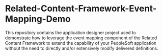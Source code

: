 # Related-Content-Framework-Event-Mapping-Demo
This repository contains the application designer project used to demonstrate how to leverage the event mapping component of the Related Content Framework to extend the capability of your PeopleSoft application without the need to directly and/or extensively modify delivered definitions.
